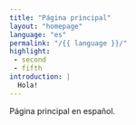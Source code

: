 ```yaml
---
title: "Página principal"
layout: "homepage"
language: "es"
permalink: "/{{ language }}/"
highlight:
 - second
 - fifth
introduction: |
  Hola!
---
```


Página principal en español.
